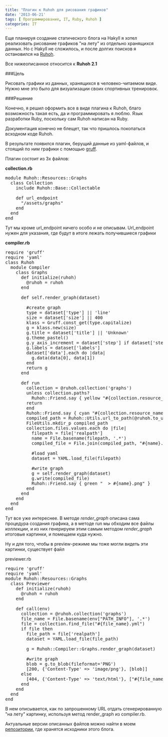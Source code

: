 ```yaml
---
title: "Плагин к Ruhoh для рисования графиков"
date: '2013-06-21'
tags: [ Программирование, IT, Ruby, Ruhoh ]
categories: IT
---
```


Еще планируя создание статического блога на Hakyll я хотел реализовать рисование
графиков "на лету" из отдельно хранящихся данных. Но с Hakyll не сложилось,
и после долгих поисков я остановился на [Ruhoh](http://ruhoh.com/).

Все нижеописанное относится к **Ruhoh 2.1**

###Цель

Рисовать графики из данных, хранящихся в человеко-читаемом виде.
Нужно мне это было для визуализации своих спортивных тренировок.

###Решение

Конечно, я решил оформить все в виде плагина к Ruhoh, благо возможность такая есть,
да и программировать я люблю. Язык разработки Ruby, поскольку сам Ruhoh написан на Ruby.

Документация конечно не блещет, так что пришлось покопаться всходном коде Ruhoh.

В результате появился плагин, берущий данные из yaml-файлов, и стоящий по ним графики
с помощью [gruff](http://rubygems.org/gems/gruff).

Плагин состоит из 3х файлов:

**collection.rb**

<pre>
module Ruhoh::Resources::Graphs
  class Collection
    include Ruhoh::Base::Collectable

    def url_endpoint
      "/assets/graphs"
    end
  end
end
</pre>

Тут мы кроме url\_endpoint ничего особо и не описывам. Url\_endpoint нужен для указания,
где будут в итоге лежать получившиеся графики

**compiler.rb**

<pre>
require 'gruff'
require 'yaml'
class Ruhoh
  module Compiler
    class Graphs
      def initialize(ruhoh)
        @ruhoh = ruhoh
      end

      def self.render_graph(dataset)

        #create graph
        type = dataset['type'] || 'line'
        size = dataset['size'] || 400
        klass = Gruff.const_get(type.capitalize)
        g = klass.new(size)
        g.title = dataset['title'] || 'Unknown'
        g.theme_pastel()
        g.y_axis_increment = dataset['step'] if dataset['step']
        g.labels = dataset['labels']
        dataset['data'].each do |data|
          g.data(data[0], data[1])
        end
        return g
      end

      def run
        collection = @ruhoh.collection('graphs')
        unless collection.paths?
          Ruhoh::Friend.say { yellow "#{collection.resource_name.capitalize}: directory not found - skipping." }
        return
        end
        Ruhoh::Friend.say { cyan "#{collection.resource_name.capitalize}: (using gruff and yaml)" }
        compiled_path = Ruhoh::Utils.url_to_path(@ruhoh.to_url(collection.url_endpoint), @ruhoh.paths.compiled)
        FileUtils.mkdir_p compiled_path
        collection.files.values.each do |file|
          filepath = file['realpath']
          name = File.basename(filepath, '.*')
          compiled_file = File.join(compiled_path, "#{name}.png")

          #load yaml
          dataset = YAML.load_file(filepath)

          #write graph
          g = self.render_graph(dataset)
          g.write(compiled_file)
          Ruhoh::Friend.say { green "  > #{name}.png" }
        end
      end
    end
  end
end
</pre>

Тут все уже интереснее. В методе *render\_graph* описана сама процедура создания графика,
а в методе run мы обходим все файлы *коллекции*, и из них генерируем этим самым
методом *render\_graph* итоговые картинки, и помещаем куда нужно.

Ну и для того, чтобы в preview-режиме мы тоже могли видеть эти картинки, существует файл

previewer.rb

<pre>
require 'gruff'
require 'yaml'
module Ruhoh::Resources::Graphs
  class Previewer
    def initialize(ruhoh)
      @ruhoh = ruhoh
    end

    def call(env)
      collection = @ruhoh.collection('graphs')
      file_name = File.basename(env["PATH_INFO"], '.*')
      file = collection.find_file("#{file_name}.yml")
      if file then
        file_path = file['realpath']
        dataset = YAML.load_file(file_path)

        g = Ruhoh::Compiler::Graphs.render_graph(dataset)

        #write graph
        blob = g.to_blob(fileformat='PNG')
        [200, {'Content-Type' => 'image/png'}, [blob]]
      else
        [404, {'Content-Type' => 'text/html'}, ["#{file_name} not found"]]
      end
    end
  end
end
</pre>

В нем описывается, как по запрошенному URL отдать сгенерированную "на лету" картинку,
используя метод render\_graph из compiler.rb.

Актуальные версии описанных файлов можно найти в моем [репозитории](https://github.com/abulimov/abulimov.github.io), где хранятся исходники этого блога.
